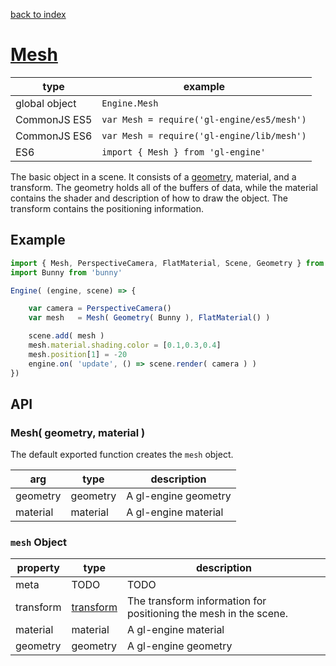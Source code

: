[back to index](./)
# [Mesh](https://github.com/gl-engine/gl-engine/tree/master/lib/mesh)

| type          | example |
| ------------- | ------------------------------------- |
| global object | `Engine.Mesh`                           |
| CommonJS ES5  | `var Mesh = require('gl-engine/es5/mesh')` |
| CommonJS ES6  | `var Mesh = require('gl-engine/lib/mesh')` |
| ES6           | `import { Mesh } from 'gl-engine'`         |

The basic object in a scene. It consists of a [geometry](./geometry.md), material, and a transform. The geometry holds all of the buffers of data, while the material contains the shader and description of how to draw the object. The transform contains the positioning information.

## Example

```js
import { Mesh, PerspectiveCamera, FlatMaterial, Scene, Geometry } from gl-engine
import Bunny from 'bunny'

Engine( (engine, scene) => {

	var camera = PerspectiveCamera()
	var mesh   = Mesh( Geometry( Bunny ), FlatMaterial() )

	scene.add( mesh )
	mesh.material.shading.color = [0.1,0.3,0.4]
	mesh.position[1] = -20
	engine.on( 'update', () => scene.render( camera ) )
})
```

## API

### Mesh( geometry, material )

The default exported function creates the `mesh` object. 

| arg      | type     | description |
| -------- | -------- | ----------- |
| geometry | geometry | A gl-engine geometry |
| material | material | A gl-engine material |

### `mesh` Object

| property     | type        | description |
| ------------ | ----------- | ----------- |
| meta         | TODO        | TODO        |
| transform    | [transform](./transform)   | The transform information for positioning the mesh in the scene. |
| material     | material    | A gl-engine material |
| geometry     | geometry    | A gl-engine geometry |
